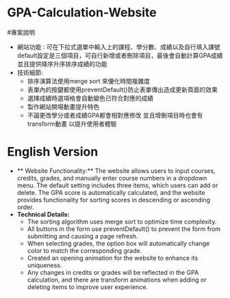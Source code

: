 # GPA-Calculation-Website

#專案說明
* 網站功能 : 可在下拉式選單中輸入上的課程、學分數、成績以及自行填入課號 default設定是三個項目，可自行新增或者刪除項目，最後會自動計算GPA成績 並且提供降序升序排序成績的功能
* 技術細節:
  * 排序演算法使用merge sort 來優化時間複雜度
  * 表單內的按鍵都使用preventDefault()防止表單傳出造成更新頁面的效果
  * 選擇成績時選項格會自動變色已符合對應的成績
  * 製作網站開場動畫提升特色
  * 不論更改學分或者成績GPA都會相對應修改 並且增刪項目時也會有transform動畫 以提升使用者體驗

# English Version
- ** Website Functionality:** The website allows users to input courses, credits, grades, and manually enter course numbers in a dropdown menu. The default setting includes three items, which users can add or delete. The GPA score is automatically calculated, and the website provides functionality for sorting scores in descending or ascending order.
- **Technical Details:**
  - The sorting algorithm uses merge sort to optimize time complexity.
  - All buttons in the form use preventDefault() to prevent the form from submitting and causing a page refresh.
  - When selecting grades, the option box will automatically change color to match the corresponding grade.
  - Created an opening animation for the website to enhance its uniqueness.
  - Any changes in credits or grades will be reflected in the GPA calculation, and there are transform animations when adding or deleting items to improve user experience.

